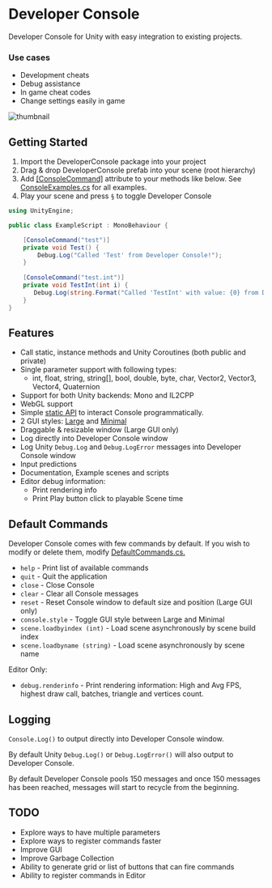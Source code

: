 # Developer Console

Developer Console for Unity with easy integration to existing projects.

### Use cases 
- Development cheats
- Debug assistance
- In game cheat codes
- Change settings easily in game

![thumbnail](https://github.com/anarkila/DeveloperConsole/blob/main/Images/large.png)

## Getting Started
1. Import the DeveloperConsole package into your project
2. Drag & drop DeveloperConsole prefab into your scene (root hierarchy)
3. Add [[ConsoleCommand]](https://github.com/anarkila/DeveloperConsole/blob/main/Console/Assets/DeveloperConsole/Scripts/ConsoleCommand.cs) attribute to your methods like below. See [ConsoleExamples.cs](https://github.com/anarkila/DeveloperConsole/blob/main/Console/Assets/DeveloperConsole/Example%20scenes/Example%20scripts/ConsoleExamples.cs) for all examples. 
4. Play your scene and press ``§`` to toggle Developer Console

```C#
using UnityEngine;

public class ExampleScript : MonoBehaviour {

    [ConsoleCommand("test")]
    private void Test() {
        Debug.Log("Called 'Test' from Developer Console!");
    }
    
    [ConsoleCommand("test.int")]
    private void TestInt(int i) {
       Debug.Log(string.Format("Called 'TestInt' with value: {0} from Developer Console!", i));
    }
}
```

## Features

- Call static, instance methods and Unity Coroutines (both public and private)
- Single parameter support with following types:
    - int, float, string, string[], bool, double, byte, char, Vector2, Vector3, Vector4, Quaternion
- Support for both Unity backends: Mono and IL2CPP
- WebGL support
- Simple [static API](https://github.com/anarkila/DeveloperConsole/blob/main/Console/Assets/DeveloperConsole/Scripts/ConsoleAPI.cs) to interact Console programmatically.
- 2 GUI styles: [Large](https://github.com/anarkila/DeveloperConsole/blob/main/Images/large.png) and [Minimal](https://github.com/anarkila/DeveloperConsole/blob/main/Images/minimal.png)
- Draggable & resizable window (Large GUI only)
- Log directly into Developer Console window
- Log Unity ``Debug.Log`` and ``Debug.LogError`` messages into Developer Console window
- Input predictions
- Documentation, Example scenes and scripts
- Editor debug information:
    - Print rendering info
    - Print Play button click to playable Scene time

## Default Commands
Developer Console comes with few commands by default. If you wish to modify or delete them, modify [DefaultCommands.cs.](https://github.com/anarkila/DeveloperConsole/blob/main/Console/Assets/DeveloperConsole/Scripts/DefaultCommands.cs)

* ``help`` - Print list of available commands
* ``quit`` - Quit the application
* ``close`` - Close Console
* ``clear`` - Clear all Console messages
* ``reset`` - Reset Console window to default size and position (Large GUI only)
* ``console.style`` - Toggle GUI style between Large and Minimal
* ``scene.loadbyindex (int)`` - Load scene asynchronously by scene build index
* ``scene.loadbyname (string)`` - Load scene asynchronously by scene name

Editor Only:
* ``debug.renderinfo`` - Print rendering information: High and Avg FPS, highest draw call, batches, triangle and vertices count.

## Logging
``Console.Log()`` to output directly into Developer Console window.

By default Unity ``Debug.Log()`` or ``Debug.LogError()`` will also output to Developer Console.

By default Developer Console pools 150 messages and once 150 messages has been reached, messages will start to recycle from the beginning.

## TODO
- Explore ways to have multiple parameters
- Explore ways to register commands faster
- Improve GUI
- Improve Garbage Collection
- Ability to generate grid or list of buttons that can fire commands
- Ability to register commands in Editor